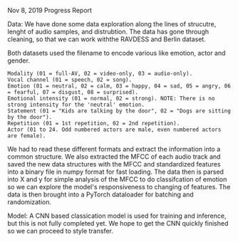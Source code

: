 Nov 8, 2019 Progress Report

Data:
We have done some data exploration along the lines of strucutre,
lenght of audio samples, and distrubtion. The data has gone through
cleaning, so that we can work withthe RAVDESS and Berlin dataset.

Both datasets used the filename to encode various like emotion, actor and gender.

    Modality (01 = full-AV, 02 = video-only, 03 = audio-only).
    Vocal channel (01 = speech, 02 = song).
    Emotion (01 = neutral, 02 = calm, 03 = happy, 04 = sad, 05 = angry, 06 = fearful, 07 = disgust, 08 = surprised).
    Emotional intensity (01 = normal, 02 = strong). NOTE: There is no strong intensity for the 'neutral' emotion.
    Statement (01 = "Kids are talking by the door", 02 = "Dogs are sitting by the door").
    Repetition (01 = 1st repetition, 02 = 2nd repetition).
    Actor (01 to 24. Odd numbered actors are male, even numbered actors are female).

We had to read these different formats and extract the information into a common structure. We also
extracted the MFCC of each audio track and saved the new data structures
with the MFCC and standardized features into a binary file in numpy format
for fast loading. The data then is parsed into X and y for simple analysis
of the MFCC to do classifcation of emotion so we can explore the model's
responsiveness to changing of features. The data is then brought into a PyTorch dataloader
for batching and randomization.

Model: 
A CNN based classication model is used for training and inference, but this is not
fully completed yet. We hope to get the CNN quickly finished so we can proceed to style
transfer.

